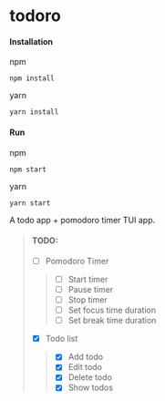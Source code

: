 # todoro

#### Installation
npm
```
npm install
```
yarn
```
yarn install
```

#### Run
npm
```
npm start
```
yarn
```
yarn start
```

A todo app + pomodoro timer TUI app.

> #### TODO:
>
> - [ ] Pomodoro Timer
> > - [ ] Start timer
> > - [ ] Pause timer
> > - [ ] Stop timer
> > - [ ] Set focus time duration
> > - [ ] Set break time duration
> - [x] Todo list
> > - [x] Add todo
> > - [x] Edit todo
> > - [x] Delete todo
> > - [x] Show todos
